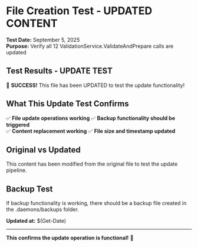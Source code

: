 ﻿# File Creation Test - UPDATED CONTENT

**Test Date:** September 5, 2025  
**Purpose:** Verify all 12 ValidationService.ValidateAndPrepare calls are updated

## Test Results - UPDATE TEST

🎉 **SUCCESS!** This file has been UPDATED to test the update functionality!

## What This Update Test Confirms

✅ **File update operations working**
✅ **Backup functionality should be triggered**  
✅ **Content replacement working**
✅ **File size and timestamp updated**

## Original vs Updated

This content has been modified from the original file to test the update pipeline.

## Backup Test

If backup functionality is working, there should be a backup file created in the .daemons/backups folder.

**Updated at:** $(Get-Date)

---

**This confirms the update operation is functional!** 🚀
